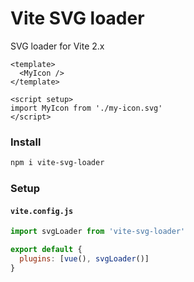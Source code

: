 # Vite SVG loader
SVG loader for Vite 2.x

```vue
<template>
  <MyIcon />
</template>

<script setup>
import MyIcon from './my-icon.svg'
</script>
```

### Install
```bash
npm i vite-svg-loader
```

### Setup

#### `vite.config.js`

```js
import svgLoader from 'vite-svg-loader'

export default {
  plugins: [vue(), svgLoader()]
}
```
